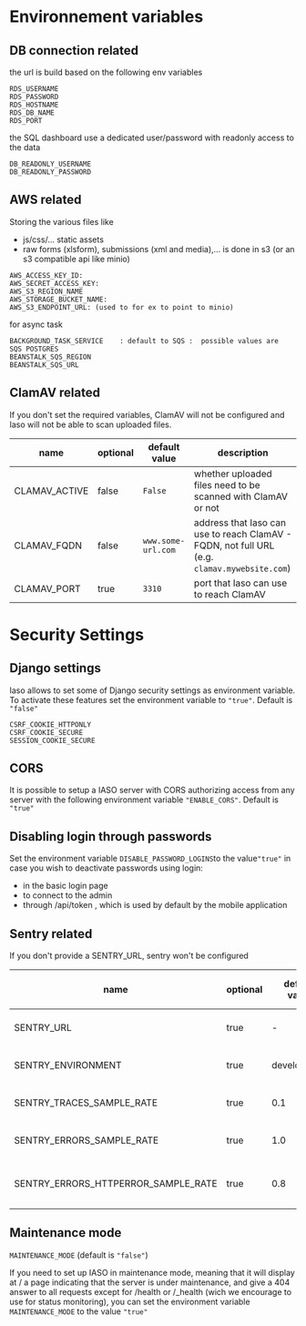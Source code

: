 # Environnement variables

## DB connection related

the url is build based on the following env variables

```
RDS_USERNAME
RDS_PASSWORD
RDS_HOSTNAME
RDS_DB_NAME
RDS_PORT
```

the SQL dashboard use a dedicated user/password with readonly access to the data

```
DB_READONLY_USERNAME 
DB_READONLY_PASSWORD
```

## AWS related

Storing the various files like

- js/css/... static assets
- raw forms (xlsform), submissions (xml and media),... is done in s3 (or an s3 compatible api like minio)

```
AWS_ACCESS_KEY_ID:
AWS_SECRET_ACCESS_KEY:
AWS_S3_REGION_NAME
AWS_STORAGE_BUCKET_NAME:
AWS_S3_ENDPOINT_URL: (used to for ex to point to minio)
```

for async task

```
BACKGROUND_TASK_SERVICE    : default to SQS :  possible values are  SQS POSTGRES
BEANSTALK_SQS_REGION
BEANSTALK_SQS_URL

```

## ClamAV related

If you don't set the required variables, ClamAV will not be configured and Iaso will not be able to scan uploaded files.

| name          | optional | default value      | description                                                                                  |
|---------------|----------|--------------------|----------------------------------------------------------------------------------------------|
| CLAMAV_ACTIVE | false    | `False`            | whether uploaded files need to be scanned with ClamAV or not                                 |
| CLAMAV_FQDN   | false    | `www.some-url.com` | address that Iaso can use to reach ClamAV - FQDN, not full URL (e.g. `clamav.mywebsite.com`) |
| CLAMAV_PORT   | true     | `3310`             | port that Iaso can use to reach ClamAV                                                       |



# Security Settings

## Django settings

Iaso allows to set some of Django security settings as environment variable. To activate these features
set the environment variable to `"true"`. Default is `"false"`

```
CSRF_COOKIE_HTTPONLY 
CSRF_COOKIE_SECURE 
SESSION_COOKIE_SECURE
```

## CORS

It is possible to setup a IASO server with CORS authorizing access from any server with the following environment
variable `"ENABLE_CORS"`.
Default is `"true"`

## Disabling login through passwords    

Set the environment variable `DISABLE_PASSWORD_LOGINS`to the value`"true"` in case you wish to deactivate passwords
using login:

- in the basic login page
- to connect to the admin
- through /api/token , which is used by default by the mobile application

## Sentry related

If you don't provide a SENTRY_URL, sentry won't be configured

| name                                | optional | default value | description                                    | --- |
|-------------------------------------|----------|---------------|------------------------------------------------|-----|
| SENTRY_URL                          | true     | -             | url specific to your sentry account            |     |
| SENTRY_ENVIRONMENT                  | true     | development   | environnement (dev, staging, prod,...)         |     |
| SENTRY_TRACES_SAMPLE_RATE           | true     | 0.1           | float between 0 and 1 : send 10%               |     |
| SENTRY_ERRORS_SAMPLE_RATE           | true     | 1.0           | float between 0 and 1 : send everything        |     |
| SENTRY_ERRORS_HTTPERROR_SAMPLE_RATE | true     | 0.8           | float between 0 and 1 : send 80% of the errors |     |  

## Maintenance mode
`MAINTENANCE_MODE` (default is `"false"`)

If you need to set up IASO in maintenance mode, meaning that it will display at / a page indicating that the 
server is under maintenance, and give a 404 answer to all requests except for /health or /_health (wich we encourage to use 
for status monitoring), you can set the environment variable `MAINTENANCE_MODE` to the value `"true"`